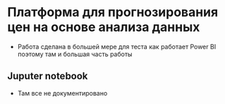 # Платформа для прогнозирования цен на основе анализа данных

* Работа сделана в большей мере для теста как работает Power BI поэтому там и большая часть работы
## Juputer notebook
* Там все не документировано
